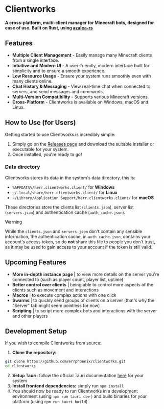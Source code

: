 # Clientworks

**A cross-platform, multi-client manager for Minecraft bots, designed for ease of use.**
**Built on Rust, using [azalea-rs](https://github.com/azalea-rs/azalea)**

## **Features**
* **Multiple Client Management** - Easily manage many Minecraft clients from a single interface.
* **Intuitive and Modern UI** - A user-friendly, modern interface built for simplicity and to ensure a smooth experience.
* **Low Resource Usage** - Ensure your system runs smoothly even with many clients online.
* **Chat History & Messaging** - View real-time chat when connected to servers, and send messages and commands.
* **Multi-Version Compatibility** - Supports various Minecraft versions.
* **Cross-Platform** - Clientworks is available on Windows, macOS and Linux.

## **How to Use (for Users)**
Getting started to use Clientworks is incredibly simple:
1. Simply go on the [Releases page](https://github.com/errphoenix/clientworks/releases) and download the suitable installer or executable for your system.
2.  Once installed, you're ready to go!

### Data directory
Clientworks stores its data in the system's data directory, this is:
* `%APPDATA%/herr.clientworks.client/` for **Windows**
* `~/.local/share/herr.clientworks.client/` for **Linux**
* `~/Library/Application Support/herr.clientworks.client/` for **macOS**

These directories store the clients list (`clients.json`), server list (`servers.json`) and authentication cache (`auth_cache.json`).

> [!WARNING]
> While the `clients.json` and `servers.json` don't contain any sensible information, the authentication cache, in `auth_cache.json`, contains your account's access token, so do **not** share this file to people you don't trust, as it may be used to gain access to your account if the token is still valid.

## Upcoming Features
* **More in-depth instance page** | to view more details on the server you're connected to (such as player count, player list, uptime)
* **Better control over clients** | being able to control more aspects of the clients such as movement and interactions
* **Macros** | to execute complex actions with one click 
* **Swarms** | to quickly send groups of clients on a server (that's why the "Server" tab might seem pointless for now)
* **Scripting** | to script more complex bots and interactions with the server and other players

## Development Setup
If you wish to compile Clientworks from source:
1. **Clone the repository:**
```bash
git clone https://github.com/errphoenix/clientworks.git
cd clientworks
```
2. **Setup Tauri:** follow the official Tauri documentation [here](https://v1.tauri.app/v1/guides/getting-started/prerequisites/) for your system
3. **Install frontend dependencies:** simply run `npm install`
4. You should now be ready to run Clientworks in a development environment (using `npm run tauri dev` ) and build binaries for your platform (using `npm run tauri build`)
